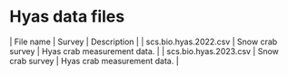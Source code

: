 # Hyas data files

| File name             | Survey           | Description                 |
| scs.bio.hyas.2022.csv | Snow crab survey | Hyas crab measurement data. |
| scs.bio.hyas.2023.csv | Snow crab survey | Hyas crab measurement data. |
